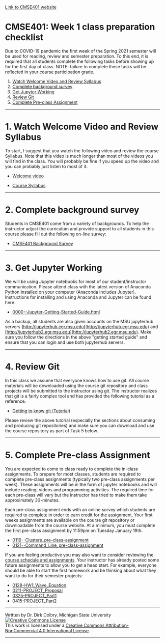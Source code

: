 [Link to CMSE401 website](http://cmse.msu.edu/cmse401/)

#  CMSE401: Week 1 class preparation checklist

Due to COVID-19 pandemic the first week of the Spring 2021 semester will be used for reading, review and semester preparation.  To this end, it is required that all students complete the following tasks before showing up for the first day of class.  NOTE: failure to complete these tasks will be reflected in your course participation grade. 


1. [Watch Welcome Video and Review Syllabus](#Welcome_and_Syllabus)
2. [Complete background survey](#Complete_background_survey)
2. [Get Jupyter Working](#Get-Jupyter-working)
4. [Review Git](#Review-Git)
5. [Complete Pre-class Assignment](#Complete-Pre-class-assignment)


---
<a name=Welcome_and_Syllabus></a>
# 1. Watch Welcome Video and Review Syllabus

To start, I suggest that you watch the following video and review the course Syllabus. Note that this video is much longer than most of the videos you will find in the class.  You will probably be fine if you speed up the video and you can probably just listen to most of it. 

- [Welcome video](https://youtu.be/fi8xWrs3QEA)

- [Course Syllabus](https://msu-cmse-courses.github.io/mth314-s21-student/Syllabus)

---
<a name=Complete_background_survey></a>
# 2. Complete background survey

Students in CMSE401 come from a variety of backgrounds.  To help the instructor adjust the curriculum and provide support to all students in this course please fill out the following on-line survey:

- [CMSE401 Background Survey](https://forms.office.com/Pages/ResponsePage.aspx?id=MHEXIi9k2UGSEXQjetVofVsFhDFfo_lLkU7qIzY8I4ZUMlJQN1BJSzJIQlFRVE5INlNKUjVQTDBFQy4u)

---
<a name=Get-Jupyter-working></a>
# 3. Get Jupyter Working

We will be using Jupyter notebooks for most of our student/instructor communication. Please attend class with the latest version of Anaconda Python installed on your computer (Anaconda includes Jupyter). Instructions for installing and using Anaconda and Jupyter can be found here:

- [0000--Jupyter-Getting-Started-Guide.html](https://msu-cmse-courses.github.io/mth314-F20-student/assignments/0000--Jupyter-Getting-Started-Guide.html)

As a backup, all students are also given accounts on the MSU jupyterhub servers [http://jupyterhub.egr.msu.edu](http://jupyterhub.egr.msu.edu) and [http://jupyterhub2.egr.msu.edu](http://jupyterhub2.egr.msu.edu).  Make sure you follow the directions in the above "getting started guide" and ensure that you can login and use both jupyterhub servers. 


---
<a name=Review-Git></a>
# 4. Review Git


In this class we assume that everyone knows how to use git. All course materials will be downloaded using the course git repository and class projects will be submitted to the instructor using git.  The instructor realizes that git is a fairly complex tool and has provided the following tutorial as a reference. 

- [Getting to know git (Tutorial)](https://msu-cmse-courses.github.io/cmse802-f20-student/0000--Jupyter-Getting-Started-Guide.html)

Please review the above tutorial (especially the sections about consuming and producing git repositories) and make sure you can download and use the course repository as part of Task 5 below. 


---
<a name=Complete-Pre-class-assignment></a>

# 5. Complete Pre-class Assignment

You are expected to come to class ready to complete the in-class assignments.  To prepare for most classes, students are required to complete pre-class assignments (typically two pre-class assignments per week).  These assignments will be in the form of jupyter notebooks and will include reading, videos and programming activities.  The required time for each pre-class will vary but the instructor has tried to make them take approximately 30-minutes.  

Each pre-class assignment ends with an online survey which students are required to complete in order to earn credit for the assignment.  Your first weeks assignments are available on the course git repository or downloadable from the course website.  At a minimum, you must complete the first pre-class assignment by 11:59pm on Tuesday January 19th. 

- [0119--Clusters_pre-class-assignment](./assignments/0119--Clusters_pre-class-assignment)
- [0121--Command_Line_pre-class-assignment](./assignments/0121--Command_Line_pre-class-assignment)


If you are feeling productive you may also want to consider reviewing the [course schedule and assignments](./assignments/Schedule). Your instructor has already posted some future assignments to allow you to get a head start. For example, everyone should be able to start the first homework and be thinking about what they want to do for their semester projects:

- [0128-HW1_Wave_Equation](./assignments/0128-HW1_Wave_Equation)
- [0211-PROJECT_Proposal](./assignments/0211-PROJECT_Proposal)
- [0325-PROJECT_Part1](./assignments/0325-PROJECT_Part1)
- [0415-PROJECT_Part2](./assignments/0415-PROJECT_Part2)

----

Written by Dr. Dirk Colbry, Michigan State University
<a rel="license" href="http://creativecommons.org/licenses/by-nc/4.0/"><img alt="Creative Commons License" style="border-width:0" src="https://i.creativecommons.org/l/by-nc/4.0/88x31.png" /></a><br />This work is licensed under a <a rel="license" href="http://creativecommons.org/licenses/by-nc/4.0/">Creative Commons Attribution-NonCommercial 4.0 International License</a>.

----
